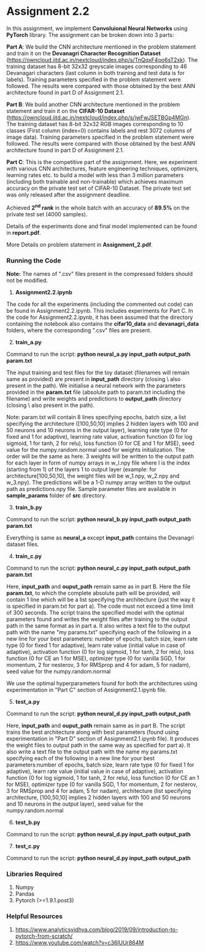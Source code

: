 # Assignment 2.2

In this assignment, we implement **Convoluional Neural Networks** using **PyTorch** library. The assignment can be broken down into 3 parts:

**Part A**: We build the CNN architecture mentioned in the problem statement and train it on the **Devanagri Character Recognition Dataset** (https://owncloud.iitd.ac.in/nextcloud/index.php/s/TnQqxF4oo6sT2xk). The training dataset has 8-bit 32x32 greyscale images corresponding to 46
Devanagari characters (last column in both training and test data is for labels). Training parameters specified in the problem statement were followed. The results were compared with those obtained by the best ANN architecture found in part D of Assignment 2.1.

**Part B**: We build another CNN architecture mentioned in the problem statement and train it on the **CIFAR-10 Dataset** (https://owncloud.iitd.ac.in/nextcloud/index.php/s/jwFwJSETBGp4MGn). The training dataset has 8-bit 32x32 RGB images corresponding to 10 classes (First column (index=0) contains labels and rest 3072 columns of image data). Training parameters specified in the problem statement were followed. The results were compared with those obtained by the best ANN architecture found in part D of Assignment 2.1.


**Part C**: This is the competitive part of the assignment. Here, we experiment with various CNN architectures, feature engineering techniques, optimizers, learning rates etc. to build a model with less than 3 million parameters (including both trainable and non-trainable) which achieves maximum accuracy on the private test set of CIFAR-10 Dataset. The private test set was only released after the assignment deadline. 

Achieved **2<sup>nd</sup> rank** in the whole batch with an accuracy of **89.5%** on the private test set (4000 samples).

Details of the experiments done and final model implemented can be found in **report.pdf**.

More Details on problem statement in **Assignment_2.pdf**.

### Running the Code

**Note:** The names of ".csv" files present in the compressed folders should not be modified.

1. **Assignment2.2.ipynb**

The code for all the experiments (including the commented out code) can be found in Assignment2.2.ipynb. This includes experiments for Part C. In the code for Assignment2.2.ipynb, it has been assumed that the directory containing the notebook also contains the **cifar10_data** and **devanagri_data** folders, where the corresponding ".csv" files are present. 


2. **train_a.py**

Command to run the script: **python neural_a.py input_path output_path param.txt**

The input training and test files for the toy dataset (filenames will remain same as provided) are present in **input_path** directory (closing \ also present in the path). We initialise a neural network with the parameters provided in the **param.txt** file (absolute path to param.txt including the filename) and write weights and predictions to **output_path** directory (closing \ also present in the path).

Note: param.txt will contain 8 lines specifying epochs, batch size, a list specifying the architecture ([100,50,10] implies 2 hidden layers with 100 and 50 neurons and 10 neurons in the output layer), learning rate type (0 for fixed and 1 for adaptive), learning rate value, activation function (0 for log sigmoid, 1 for tanh, 2 for relu), loss function (0 for CE and 1 for MSE), seed value for the numpy.random.normal used for weights initialization. The order will be the same as here. 3 weights will be written to the output path for each layer in form of numpy arrays in w_l.npy file where l is the index (starting from 1) of the layers 1 to output layer (example: for architecture[100,50,10], the weight files will be w_1.npy, w_2.npy and w_3.npy). The predictions will be a 1-D numpy array written to the output path as predictions.npy file. Sample parameter files are available in **sample_params** folder of **src** directory.


3. **train_b.py**

Command to run the script: **python neural_b.py input_path output_path param.txt**

Everything is same as **neural_a** except **input_path** contains the Devanagri dataset files.


4) **train_c.py**

Command to run the script: **python neural_c.py input_path output_path param.txt**

Here, **input_path** and **ouput_path** remain same as in part B. Here the file **param.txt**, to which the complete absolute path will be provided, will contain 1 line which will be a list specifying the architecture (just the way it is specified in param.txt for part a). The code must not exceed a time limit of 300 seconds. The script trains the specified model with the optimal parameters found and writes the weight files after training to the output path in the same format as in  part a. It also writes a text file to the output path with the name "my params.txt" specifying each of the following in a new line for your best parameters: number of epochs, batch size, learn rate type (0 for fixed 1 for adaptive), learn rate value (initial value in case of adaptive), activation function (0 for log sigmoid, 1 for tanh, 2 for relu), loss function (0 for CE an 1 for MSE), optimizer type (0 for vanilla SGD, 1 for momentum, 2 for nesterov, 3 for RMSprop and 4 for adam, 5 for nadam), seed value for the numpy.random.normal

We use the optimal hyperparameters found for both the architectures using experimentation in "Part C" section of Assignment2.1.ipynb file. 


5) **test_a.py**

Command to run the script: **python neural_d.py input_path output_path**

Here, **input_path** and **ouput_path** remain same as in part B. The script trains the best architecture along with best parameters (found using experimentation in "Part D" section of Assignment2.1.ipynb file). It produces the weight files to output path in the same way as specified for part a). It also write a text file to the output path with the name my params.txt specifying each of the following in a new line for your best parameters:number of epochs, batch size, learn rate type (0 for fixed 1 for adaptive), learn rate value (initial value in case of adaptive), activation function (0 for log sigmoid, 1 for tanh, 2 for relu), loss function (0 for CE an 1 for MSE), optimizer type (0 for vanilla SGD, 1 for momentum, 2 for nesterov, 3 for RMSprop and 4 for adam, 5 for nadam), architecture (list specifying architecture, [100,50,10] implies 2 hidden layers with 100 and 50 neurons and 10 neurons in the output layer), seed value for the numpy.random.normal


6) **test_b.py**

Command to run the script: **python neural_d.py input_path output_path**

7) **test_c.py**

Command to run the script: **python neural_d.py input_path output_path**


### Libraries Required

1. Numpy
2. Pandas
3. Pytorch (>=1.9.1.post3)

### Helpful Resources

1. https://www.analyticsvidhya.com/blog/2019/09/introduction-to-pytorch-from-scratch/
2. https://www.youtube.com/watch?v=c36lUUr864M
